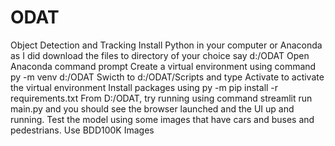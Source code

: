 # ODAT
Object Detection and Tracking
Install Python in your computer or Anaconda as I did
download the files to directory of your choice say d:/ODAT
Open Anaconda command prompt
Create a virtual environment using command py -m venv d:/ODAT
Swicth to d:/ODAT/Scripts and type Activate to activate the virtual environment
Install packages using py -m pip install -r requirements.txt
From D:/ODAT, try running using command streamlit run main.py and you should see the browser launched and the UI up and running. Test the model using some images that have cars and buses and pedestrians. Use BDD100K Images
